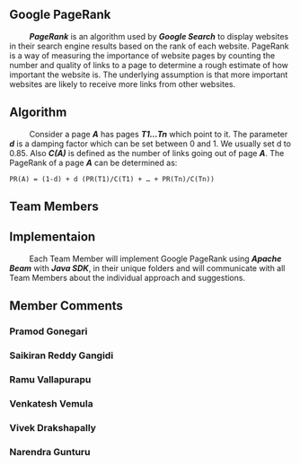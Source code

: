 ## Google PageRank

&nbsp;&nbsp;&nbsp;&nbsp;&nbsp;&nbsp;&nbsp;&nbsp;&nbsp;***PageRank*** is an algorithm used by ***Google Search*** to display websites in their search engine results based on the rank of each website. PageRank is a way of measuring the importance of website pages by counting the number and quality of links to a page to determine a rough estimate of how important the website is. The underlying assumption is that more important websites are likely to receive more links from other websites.

## Algorithm

&nbsp;&nbsp;&nbsp;&nbsp;&nbsp;&nbsp;&nbsp;&nbsp;&nbsp;Consider a page ***A*** has pages ***T1…Tn*** which point to it. The parameter ***d*** is a damping factor which can be set between 0 and 1. We usually set d to 0.85. Also ***C(A)*** is defined as the number of links going out of page ***A***. The PageRank of a page ***A*** can be determined as:

```
PR(A) = (1-d) + d (PR(T1)/C(T1) + … + PR(Tn)/C(Tn))
```

## Team Members



## Implementaion
&nbsp;&nbsp;&nbsp;&nbsp;&nbsp;&nbsp;&nbsp;&nbsp;&nbsp;Each Team Member will implement Google PageRank using ***Apache Beam*** with ***Java SDK***, in their unique folders and will communicate with all Team Members about the individual approach and suggestions.





## Member Comments

### Pramod Gonegari




### Saikiran Reddy Gangidi



### Ramu Vallapurapu



### Venkatesh Vemula



### Vivek Drakshapally



### Narendra Gunturu
